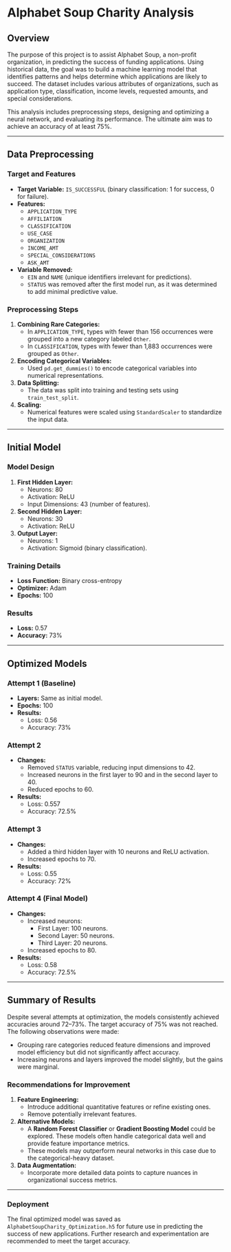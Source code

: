 
# Alphabet Soup Charity Analysis

## Overview

The purpose of this project is to assist Alphabet Soup, a non-profit organization, in predicting the success of funding applications. Using historical data, the goal was to build a machine learning model that identifies patterns and helps determine which applications are likely to succeed. The dataset includes various attributes of organizations, such as application type, classification, income levels, requested amounts, and special considerations.

This analysis includes preprocessing steps, designing and optimizing a neural network, and evaluating its performance. The ultimate aim was to achieve an accuracy of at least 75%.

---

## Data Preprocessing

### Target and Features
- **Target Variable:** `IS_SUCCESSFUL` (binary classification: 1 for success, 0 for failure).
- **Features:**
  - `APPLICATION_TYPE`
  - `AFFILIATION`
  - `CLASSIFICATION`
  - `USE_CASE`
  - `ORGANIZATION`
  - `INCOME_AMT`
  - `SPECIAL_CONSIDERATIONS`
  - `ASK_AMT`
- **Variable Removed:**
  - `EIN` and `NAME` (unique identifiers irrelevant for predictions).
  - `STATUS` was removed after the first model run, as it was determined to add minimal predictive value.

### Preprocessing Steps
1. **Combining Rare Categories:**
   - In `APPLICATION_TYPE`, types with fewer than 156 occurrences were grouped into a new category labeled `Other`.
   - In `CLASSIFICATION`, types with fewer than 1,883 occurrences were grouped as `Other`.
2. **Encoding Categorical Variables:**
   - Used `pd.get_dummies()` to encode categorical variables into numerical representations.
3. **Data Splitting:**
   - The data was split into training and testing sets using `train_test_split`.
4. **Scaling:**
   - Numerical features were scaled using `StandardScaler` to standardize the input data.

---

## Initial Model

### Model Design
1. **First Hidden Layer:**
   - Neurons: 80
   - Activation: ReLU
   - Input Dimensions: 43 (number of features).
2. **Second Hidden Layer:**
   - Neurons: 30
   - Activation: ReLU
3. **Output Layer:**
   - Neurons: 1
   - Activation: Sigmoid (binary classification).

### Training Details
- **Loss Function:** Binary cross-entropy
- **Optimizer:** Adam
- **Epochs:** 100

### Results
- **Loss:** 0.57
- **Accuracy:** 73%

---

## Optimized Models

### Attempt 1 (Baseline)
- **Layers:** Same as initial model.
- **Epochs:** 100
- **Results:** 
  - Loss: 0.56
  - Accuracy: 73%

### Attempt 2
- **Changes:**
  - Removed `STATUS` variable, reducing input dimensions to 42.
  - Increased neurons in the first layer to 90 and in the second layer to 40.
  - Reduced epochs to 60.
- **Results:**
  - Loss: 0.557
  - Accuracy: 72.5%

### Attempt 3
- **Changes:**
  - Added a third hidden layer with 10 neurons and ReLU activation.
  - Increased epochs to 70.
- **Results:**
  - Loss: 0.55
  - Accuracy: 72%

### Attempt 4 (Final Model)
- **Changes:**
  - Increased neurons:
    - First Layer: 100 neurons.
    - Second Layer: 50 neurons.
    - Third Layer: 20 neurons.
  - Increased epochs to 80.
- **Results:**
  - Loss: 0.58
  - Accuracy: 72.5%

---

## Summary of Results

Despite several attempts at optimization, the models consistently achieved accuracies around 72–73%. The target accuracy of 75% was not reached. The following observations were made:
- Grouping rare categories reduced feature dimensions and improved model efficiency but did not significantly affect accuracy.
- Increasing neurons and layers improved the model slightly, but the gains were marginal.

### Recommendations for Improvement
1. **Feature Engineering:**
   - Introduce additional quantitative features or refine existing ones.
   - Remove potentially irrelevant features.
2. **Alternative Models:**
   - A **Random Forest Classifier** or **Gradient Boosting Model** could be explored. These models often handle categorical data well and provide feature importance metrics.
   - These models may outperform neural networks in this case due to the categorical-heavy dataset.
3. **Data Augmentation:**
   - Incorporate more detailed data points to capture nuances in organizational success metrics.

---

### Deployment
The final optimized model was saved as `AlphabetSoupCharity_Optimization.h5` for future use in predicting the success of new applications. Further research and experimentation are recommended to meet the target accuracy.
